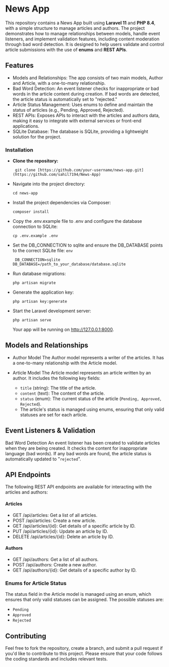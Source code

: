 # News App

This repository contains a News App built using **Laravel 11** and **PHP 8.4**, with a simple structure to manage articles and authors. The project demonstrates how to manage relationships between models, handle event listeners, and implement validation features, including content moderation through bad word detection. It is designed to help users validate and control article submissions with the use of **enums** and **REST APIs**.

## Features

-   Models and Relationships: The app consists of two main models, Author and Article, with a one-to-many relationship.
-   Bad Word Detection: An event listener checks for inappropriate or bad words in the article content during creation. If bad words are detected, the article status is automatically set to "rejected."
-   Article Status Management: Uses enums to define and maintain the status of articles (e.g., Pending, Approved, Rejected).
-   REST APIs: Exposes APIs to interact with the articles and authors data, making it easy to integrate with external services or front-end applications.
-   SQLite Database: The database is SQLite, providing a lightweight solution for the project.

### Installation

-   **Clone the repository:**

    ` git clone [https://github.com/your-username/news-app.git](https://github.com/sahil7194/News-App)`

-   Navigate into the project directory:

    `cd news-app`

-   Install the project dependencies via Composer:

    `composer install`

-   Copy the .env.example file to .env and configure the database connection to SQLite:
   
    `cp .env.example .env`

- Set the DB_CONNECTION to sqlite and ensure the DB_DATABASE points to the correct SQLite file:
  ``env``
    ```
     DB_CONNECTION=sqlite
    DB_DATABASE=/path_to_your_database/database.sqlite

-   Run database migrations:
    
    ` php artisan migrate `

-   Generate the application key:
    
    `php artisan key:generate`

-   Start the Laravel development server:
    
    `php artisan serve`

    Your app will be running on http://127.0.0.1:8000.

## Models and Relationships

-   Author Model
    The Author model represents a writer of the articles. It has a one-to-many relationship with the Article model.

-   Article Model
    The Article model represents an article written by an author. It includes the following key fields:

    - `title` (string): The title of the article.
    - `content` (text): The content of the article.
    - `status` (enum): The current status of the article (`Pending, Approved, Rejected`).
    - The article's status is managed using enums, ensuring that only valid statuses are set for each article.

## Event Listeners & Validation
Bad Word Detection
An event listener has been created to validate articles when they are being created. It checks the content for inappropriate language (bad words). If any bad words are found, the article status is automatically updated to "``rejected``".

## API Endpoints

The following REST API endpoints are available for interacting with the articles and authors:

#### Articles

-   GET /api/articles: Get a list of all articles.
-   POST /api/articles: Create a new article.
-   GET /api/articles/{id}: Get details of a specific article by ID.
-   PUT /api/articles/{id}: Update an article by ID.
-   DELETE /api/articles/{id}: Delete an article by ID.

#### Authors

-   GET /api/authors: Get a list of all authors.
-   POST /api/authors: Create a new author.
-   GET /api/authors/{id}: Get details of a specific author by ID.

### Enums for Article Status

The status field in the Article model is managed using an enum, which ensures that only valid statuses can be assigned. The possible statuses are:

-   `Pending`
-   `Approved`
-   `Rejected`

## Contributing

Feel free to fork the repository, create a branch, and submit a pull request if you'd like to contribute to this project. Please ensure that your code follows the coding standards and includes relevant tests.
